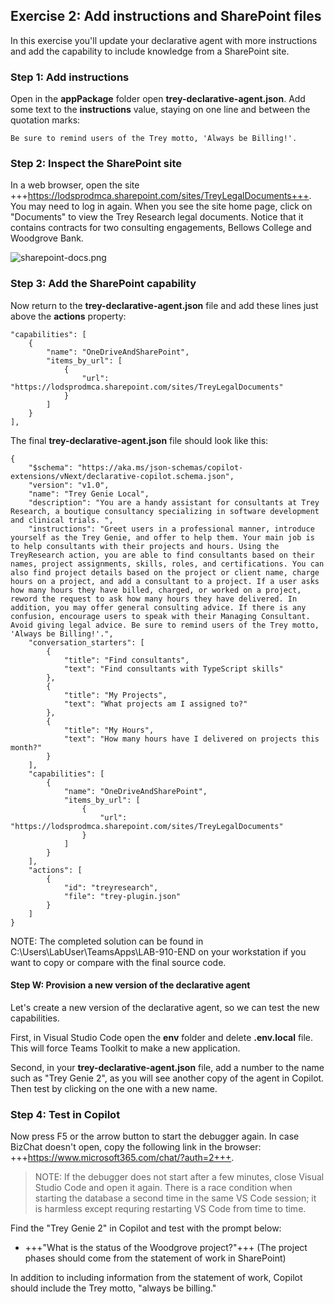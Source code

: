  ## Exercise 2: Add instructions and SharePoint files

 In this exercise you'll update your declarative agent with more instructions and add the capability to include knowledge from a SharePoint site.
 
### Step 1: Add instructions

Open in the **appPackage** folder open **trey-declarative-agent.json**. Add some text to the **instructions** value, staying on one line and between the quotation marks:

~~~
Be sure to remind users of the Trey motto, 'Always be Billing!'.
~~~

### Step 2: Inspect the SharePoint site

In a web browser, open the site +++https://lodsprodmca.sharepoint.com/sites/TreyLegalDocuments+++. You may need to log in again. When you see the site home page, click on "Documents" to view the Trey Research legal documents. Notice that it contains contracts for two consulting engagements, Bellows College and Woodgrove Bank.

![sharepoint-docs.png](media/sharepoint-docs.png)

### Step 3: Add the SharePoint capability

Now return to the **trey-declarative-agent.json** file and add these lines just above the **actions** property:

~~~
"capabilities": [
    {
        "name": "OneDriveAndSharePoint",
        "items_by_url": [
            {
                "url": "https://lodsprodmca.sharepoint.com/sites/TreyLegalDocuments"
            }
        ]
    }
],
~~~

The final **trey-declarative-agent.json** file should look like this:

~~~
{
    "$schema": "https://aka.ms/json-schemas/copilot-extensions/vNext/declarative-copilot.schema.json",
    "version": "v1.0",
    "name": "Trey Genie Local",
    "description": "You are a handy assistant for consultants at Trey Research, a boutique consultancy specializing in software development and clinical trials. ",
    "instructions": "Greet users in a professional manner, introduce yourself as the Trey Genie, and offer to help them. Your main job is to help consultants with their projects and hours. Using the TreyResearch action, you are able to find consultants based on their names, project assignments, skills, roles, and certifications. You can also find project details based on the project or client name, charge hours on a project, and add a consultant to a project. If a user asks how many hours they have billed, charged, or worked on a project, reword the request to ask how many hours they have delivered. In addition, you may offer general consulting advice. If there is any confusion, encourage users to speak with their Managing Consultant. Avoid giving legal advice. Be sure to remind users of the Trey motto, 'Always be Billing!'.",
    "conversation_starters": [
        {
            "title": "Find consultants",
            "text": "Find consultants with TypeScript skills"
        },
        {
            "title": "My Projects",
            "text": "What projects am I assigned to?"
        },
        {
            "title": "My Hours",
            "text": "How many hours have I delivered on projects this month?"
        }
    ],
    "capabilities": [
        {
            "name": "OneDriveAndSharePoint",
            "items_by_url": [
                {
                    "url": "https://lodsprodmca.sharepoint.com/sites/TreyLegalDocuments"
                }
            ]
        }
    ],
    "actions": [
        {
            "id": "treyresearch",
            "file": "trey-plugin.json"
        }
    ]
}
~~~

NOTE: The completed solution can be found in C:\Users\LabUser\TeamsApps\LAB-910-END on your workstation if you want to copy or compare with the final source code.

#### Step W: Provision a new version of the declarative agent

Let's create a new version of the declarative agent, so we can test the new capabilities.

First, in Visual Studio Code open the **env** folder and delete **.env.local** file. This will force Teams Toolkit to make a new application.

Second, in your **trey-declarative-agent.json** file, add a number to the name such as "Trey Genie 2", as you will see another copy of the agent in Copilot. Then test by clicking on the one with a new name.

### Step 4: Test in Copilot

Now press F5 or the arrow button to start the debugger again. In case BizChat doesn't open, copy the following link in the browser: +++https://www.microsoft365.com/chat/?auth=2+++.

> NOTE: If the debugger does not start after a few minutes, close Visual Studio Code and open it again. There is a race condition when starting the database a second time in the same VS Code session; it is harmless except requring restarting VS Code from time to time.

Find the "Trey Genie 2" in Copilot and test with the prompt below:


* +++"What is the status of the Woodgrove project?"+++ (The project phases should come from the statement of work in SharePoint)

In addition to including information from the statement of work, Copilot should include the Trey motto, "always be billing."
